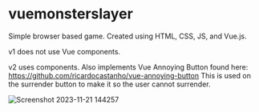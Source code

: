 # vuemonsterslayer
Simple browser based game. Created using HTML, CSS, JS, and Vue.js.

v1 does not use Vue components. 

v2 uses components. Also implements Vue Annoying Button found here:
https://github.com/ricardocastanho/vue-annoying-button
This is used on the surrender button to make it so the user cannot surrender.

![Screenshot 2023-11-21 144257](https://github.com/dustinmiller412/vuemonsterslayer/assets/141868171/dfe71669-1b99-46dc-abbd-d1078834ac44)

